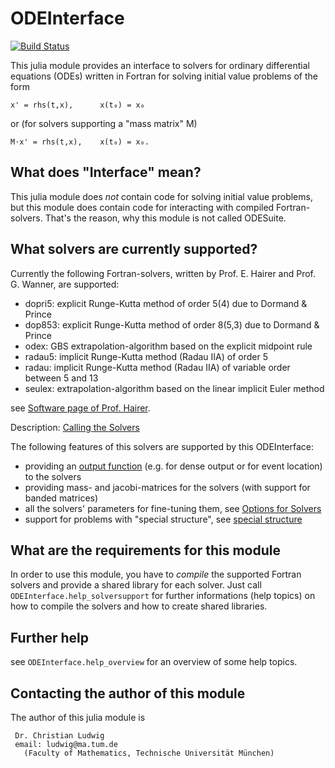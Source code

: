 # ODEInterface

[![Build Status](https://travis-ci.org/luchr/ODEInterface.jl.svg?branch=master)](https://travis-ci.org/luchr/ODEInterface.jl)

This julia module provides an interface to solvers for 
ordinary differential equations (ODEs) written in Fortran
for solving initial value problems of the form

    x' = rhs(t,x),      x(t₀) = x₀

or (for solvers supporting a "mass matrix" M)

    M⋅x' = rhs(t,x),    x(t₀) = x₀.

## What does "Interface" mean?

This julia module does *not* contain code for solving initial value
problems, but this module does contain code for interacting with
compiled Fortran-solvers. That's the reason, why this module is not called
ODESuite.

## What solvers are currently supported?

Currently the following Fortran-solvers, written by
Prof. E. Hairer and Prof. G. Wanner, are supported:

* dopri5: explicit Runge-Kutta method of order 5(4) due to Dormand & Prince
* dop853: explicit Runge-Kutta method of order 8(5,3) due to Dormand & Prince
* odex: GBS extrapolation-algorithm based on the explicit midpoint rule
* radau5: implicit Runge-Kutta method (Radau IIA) of order 5
* radau: implicit Runge-Kutta method (Radau IIA) of variable order between 5 and 13
* seulex: extrapolation-algorithm based on the linear implicit Euler method

see [Software page of Prof. Hairer](http://www.unige.ch/~hairer/software.html).

Description: [Calling the Solvers](./doc/CallSolvers.md) 

The following features of this solvers are supported by this ODEInterface:

* providing an [output function](./doc/OutputFunction.md) (e.g. 
for dense output or for event location) to the solvers
* providing mass- and jacobi-matrices for the solvers (with support for
banded matrices)
* all the solvers' parameters for fine-tuning them, 
see [Options for Solvers](./doc/SolverOptions.md)
* support for problems with "special structure", 
see [special structure](./doc/SpecialStructure.md)

## What are the requirements for this module

In order to use this module, you have to *compile* the supported
Fortran solvers and provide a shared library for each solver. Just call
`ODEInterface.help_solversupport` for further informations (help topics)
on how to compile the solvers and how to create shared libraries.

## Further help

see `ODEInterface.help_overview` for an overview of some help topics. 

## Contacting the author of this module

The author of this julia module is 

     Dr. Christian Ludwig
     email: ludwig@ma.tum.de
       (Faculty of Mathematics, Technische Universität München)

